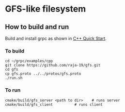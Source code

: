 # GFS-like filesystem

## How to build and run

Build and install grpc as shown in [C++ Quick Start][].

[C++ Quick Start]: https://grpc.io/docs/languages/cpp/quickstart

### To build

```shell
cd ~/grpc/examples/cpp
git clone https://github.com/raja-19/gfs.git
cd gfs
cp gfs.proto ../../protos/gfs.proto
./run.sh
```

### To run

```shell
cmake/build/gfs_server <path to dir> 	# runs server
cmake/build/gfs_client 			# runs client
```
